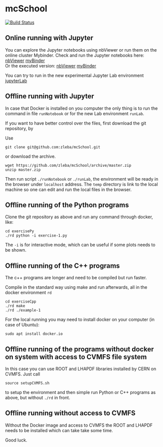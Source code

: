 # mcSchool
[![Build Status](https://travis-ci.org/zleba/mcSchool.svg?branch=master)](https://travis-ci.org/zleba/mcSchool)
## Online running with Jupyter

You can explore the Jupyter notebooks using nbViewer or run them on the online cluster Mybinder.
Check and run the Jupyter notebooks here: [nbViewer](https://nbviewer.jupyter.org/github/zleba/mcSchool/tree/master/exerciseNb) [myBinder](https://mybinder.org/v2/gh/zleba/mcSchool/master?filepath=exerciseNb)  
Or the executed version: [nbViewer](https://nbviewer.jupyter.org/github/zleba/mcSchool/tree/master/exerciseNbExec) [myBinder](https://mybinder.org/v2/gh/zleba/mcSchool/master?filepath=exerciseNbExec)

You can try to run in the new experimental Jupyter Lab environment
[jupyterLab](https://mybinder.org/v2/gh/zleba/mcSchool/master?urlpath=lab)

## Offline running with Jupyter
In case that Docker is installed on you computer the only thing is to run the command in file `runNotebook` or for the new Lab environment `runLab`.

If you want to have better control over the files, first download the git repository, by

Use
```
git clone git@github.com:zleba/mcSchool.git
```

or download the archive.
```
wget https://github.com/zleba/mcSchool/archive/master.zip
unzip master.zip
```

Then run script `./runNotebook` or `./runLab`, the environment will be ready in the browser under `localhost` address.
The `temp` directory is link to the local machine so one can edit and run the local files in the browser.

## Offline running of the Python programs

Clone the git repository as above and run any command through docker, like:

```
cd exercisePy
./rd python -i exercise-1.py
```
The `-i` is for interactive mode, which can be useful if some plots needs to be shown.

## Offline running of the C++ programs

The c++ programs are longer and need to be compiled but run faster.

Compile in the standard way using make and run afterwards, all in the docker environment `rd`
```
cd exerciseCpp
./rd make
./rd ./example-1
```

For the local running you may need to install docker on your computer (in case of Ubuntu):

```
sudo apt install docker.io
```


## Offline running of the programs without docker on system with access to CVMFS file system

In this case you can use ROOT and LHAPDF libraries installed by CERN on CVMFS.
Just call
```
source setupCVMFS.sh
```
to setup the environment and then simple run Python or C++ programs as above, but without `./rd` in front.

## Offline running without access to CVMFS

Without the Docker image  and access to CVMFS the ROOT and LHAPDF needs to be installed which can take take some time.

Good luck.
